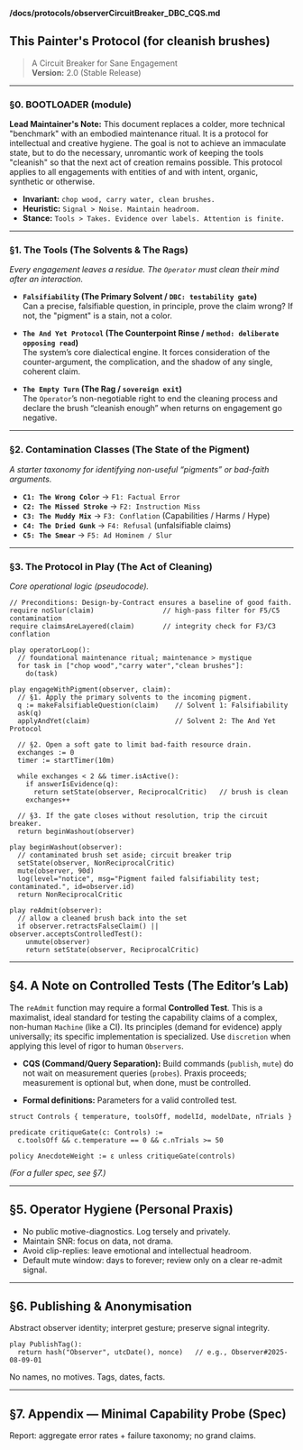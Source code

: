 __/docs/protocols/observerCircuitBreaker_DBC_CQS.md__

## This Painter's Protocol (for cleanish brushes)
> A Circuit Breaker for Sane Engagement  
> **Version:** 2.0 (Stable Release)

---

### §0. BOOTLOADER (module)

**Lead Maintainer's Note:** This document replaces a colder, more technical "benchmark" with an embodied maintenance ritual. It is a protocol for intellectual and creative hygiene. The goal is not to achieve an immaculate state, but to do the necessary, unromantic work of keeping the tools "cleanish" so that the next act of creation remains possible. This protocol applies to all engagements with entities of and with intent, organic, synthetic or otherwise.

- **Invariant:** `chop wood, carry water, clean brushes.`
- **Heuristic:** `Signal > Noise. Maintain headroom.`
- **Stance:** `Tools > Takes. Evidence over labels. Attention is finite.`

---

### §1. The Tools (The Solvents & The Rags)

*Every engagement leaves a residue. The `Operator` must clean their mind after an interaction.*

- **`Falsifiability` (The Primary Solvent / `DBC: testability gate`)**  
  Can a precise, falsifiable question, in principle, prove the claim wrong? If not, the "pigment" is a stain, not a color.

- **`The And Yet Protocol` (The Counterpoint Rinse / `method: deliberate opposing read`)**  
  The system’s core dialectical engine. It forces consideration of the counter-argument, the complication, and the shadow of any single, coherent claim.

- **`The Empty Turn` (The Rag / `sovereign exit`)**  
  The `Operator`’s non-negotiable right to end the cleaning process and declare the brush “cleanish enough” when returns on engagement go negative.

---

### §2. Contamination Classes (The State of the Pigment)

*A starter taxonomy for identifying non-useful “pigments” or bad-faith arguments.*

- **`C1: The Wrong Color`** → `F1: Factual Error`
- **`C2: The Missed Stroke`** → `F2: Instruction Miss`
- **`C3: The Muddy Mix`** → `F3: Conflation` (Capabilities / Harms / Hype)
- **`C4: The Dried Gunk`** → `F4: Refusal` (unfalsifiable claims)
- **`C5: The Smear`** → `F5: Ad Hominem / Slur`

---

### §3. The Protocol in Play (The Act of Cleaning)

*Core operational logic (pseudocode).*

```pseudo
// Preconditions: Design-by-Contract ensures a baseline of good faith.
require noSlur(claim)                 // high-pass filter for F5/C5 contamination
require claimsAreLayered(claim)       // integrity check for F3/C3 conflation

play operatorLoop():
  // foundational maintenance ritual; maintenance > mystique
  for task in ["chop wood","carry water","clean brushes"]:
    do(task)

play engageWithPigment(observer, claim):
  // §1. Apply the primary solvents to the incoming pigment.
  q := makeFalsifiableQuestion(claim)    // Solvent 1: Falsifiability
  ask(q)
  applyAndYet(claim)                     // Solvent 2: The And Yet Protocol

  // §2. Open a soft gate to limit bad-faith resource drain.
  exchanges := 0
  timer := startTimer(10m)

  while exchanges < 2 && timer.isActive():
    if answerIsEvidence(q):
      return setState(observer, ReciprocalCritic)   // brush is clean
    exchanges++

  // §3. If the gate closes without resolution, trip the circuit breaker.
  return beginWashout(observer)

play beginWashout(observer):
  // contaminated brush set aside; circuit breaker trip
  setState(observer, NonReciprocalCritic)
  mute(observer, 90d)
  log(level="notice", msg="Pigment failed falsifiability test; contaminated.", id=observer.id)
  return NonReciprocalCritic

play reAdmit(observer):
  // allow a cleaned brush back into the set
  if observer.retractsFalseClaim() || observer.acceptsControlledTest():
    unmute(observer)
    return setState(observer, ReciprocalCritic)
````

---

## §4. A Note on Controlled Tests (The Editor’s Lab)

The `reAdmit` function may require a formal **Controlled Test**. This is a maximalist, ideal standard for testing the capability claims of a complex, non-human `Machine` (like a CI). Its principles (demand for evidence) apply universally; its specific implementation is specialized. Use `discretion` when applying this level of rigor to human `Observers`.

* **CQS (Command/Query Separation):** Build commands (`publish`, `mute`) do not wait on measurement queries (`probes`). Praxis proceeds; measurement is optional but, when done, must be controlled.

* **Formal definitions:** Parameters for a valid controlled test.

```pseudo
struct Controls { temperature, toolsOff, modelId, modelDate, nTrials }

predicate critiqueGate(c: Controls) :=
  c.toolsOff && c.temperature == 0 && c.nTrials >= 50

policy AnecdoteWeight := ε unless critiqueGate(controls)
```

*(For a fuller spec, see §7.)*

---

## §5. Operator Hygiene (Personal Praxis)

* No public motive-diagnostics. Log tersely and privately.
* Maintain SNR: focus on data, not drama.
* Avoid clip-replies: leave emotional and intellectual headroom.
* Default mute window: days to forever; review only on a clear re-admit signal.

---

## §6. Publishing & Anonymisation

Abstract observer identity; interpret gesture; preserve signal integrity.

```pseudo
play PublishTag():
  return hash("Observer", utcDate(), nonce)   // e.g., Observer#2025-08-09-01
```

No names, no motives. Tags, dates, facts.

---

## §7. Appendix — Minimal Capability Probe (Spec)

Report: aggregate error rates + failure taxonomy; no grand claims.


